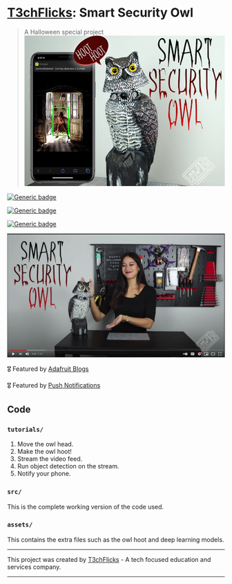 # [T3chFlicks](https://t3chflicks.org): Smart Security Owl 
> A Halloween special project [![YOUTUBE_VIDEO](./thumbnail.jpeg)](https://www.youtube.com/watch?v=aLX4btGs_x8)


[![Generic badge](https://img.shields.io/badge/Blog_Post-Github-orange.svg)](./blog_post.md)

[![Generic badge](https://img.shields.io/badge/Blog_Post-Medium-blue.svg)](https://t3chflicks.medium.com/zombie-detecting-smart-security-owl-deep-learning-e3f3c861dd6a)

[![Generic badge](https://img.shields.io/badge/Youtube-Video-red.svg)](https://www.youtube.com/watch?v=aLX4btGs_x8)

 [![Everything Is AWESOME](./yt.png)](https://www.youtube.com/watch?v=aLX4btGs_x8 "Youtube Video")

🎖️ Featured by [Adafruit Blogs](https://blog.adafruit.com/2019/12/06/zombie-detecting-smart-security-owl-piday-raspberrypi-raspberry_pi/)

🎖️ Featured by [Push Notifications](https://pushed.co/blog/pushed-in-the-real-world-zombie-detecting-smart-security-owl)

## Code
### `tutorials/`
1. Move the owl head.
2. Make the owl hoot!
3. Stream the video feed.
4. Run object detection on the stream.
5. Notify your phone.

### `src/`
This is the complete working version of the code used.

### `assets/`
This contains the extra files such as the owl hoot and deep learning models.

---

This project was created by [T3chFlicks](https://t3chflicks.org) - A tech focused education and services company.

---
